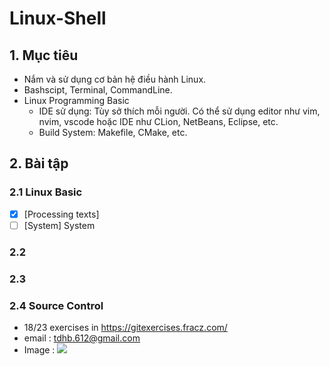 Linux-Shell
===========
## 1. Mục tiêu

- Nắm và sử dụng cơ bản hệ điều hành Linux.
- Bashscipt, Terminal, CommandLine.
- Linux Programming Basic
  - IDE sử dụng: Tùy sở thích mỗi người. Có thể sử dụng editor như vim, nvim, vscode hoặc IDE như CLion, NetBeans, Eclipse, etc.
  - Build System: Makefile, CMake, etc.

## 2. Bài tập
### 2.1 Linux Basic
- [x] [Processing texts] 
- [ ] [System] System
### 2.2
### 2.3
### 2.4 Source Control
- 18/23 exercises in https://gitexercises.fracz.com/
- email : tdhb.612@gmail.com
- Image : <img src= https://gitlab.zalopay.vn/nghiatdh/Unix-Thinking/raw/master/Source-control/Dashboard.png >